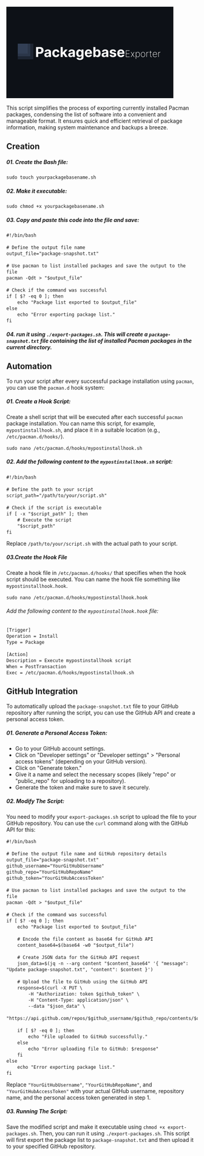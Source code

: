 ![Image](https://github.com/michell-dev/PackagebaseExporter/blob/main/preview.png?raw=true)

This script simplifies the process of exporting currently installed Pacman packages, condensing the list of software into a convenient and manageable format. It ensures quick and efficient retrieval of package information, making system maintenance and backups a breeze.

## Creation 
##### 01. Create the Bash file:

~~~ 
sudo touch yourpackagebasename.sh
~~~

##### 02. Make it executable:

~~~
sudo chmod +x yourpackagebasename.sh
~~~

##### 03. Copy and paste this code into the file and save:

~~~ 
#!/bin/bash

# Define the output file name
output_file="package-snapshot.txt"

# Use pacman to list installed packages and save the output to the file
pacman -Qdt > "$output_file"

# Check if the command was successful
if [ $? -eq 0 ]; then
    echo "Package list exported to $output_file"
else
    echo "Error exporting package list."
fi
~~~

##### 04. run it using `./export-packages.sh`. This will create a `package-snapshot.txt` file containing the list of installed Pacman packages in the current directory.


## Automation

To run your script after every successful package installation using `pacman`, you can use the `pacman.d` hook system:

##### 01. **Create a Hook Script:**

Create a shell script that will be executed after each successful `pacman` package installation. You can name this script, for example, `mypostinstallhook.sh`, and place it in a suitable location (e.g., `/etc/pacman.d/hooks/`).

~~~
sudo nano /etc/pacman.d/hooks/mypostinstallhook.sh
~~~

##### 02. Add the following content to the `mypostinstallhook.sh` script:

~~~
#!/bin/bash

# Define the path to your script
script_path="/path/to/your/script.sh"

# Check if the script is executable
if [ -x "$script_path" ]; then
    # Execute the script
    "$script_path"
fi
~~~

Replace `/path/to/your/script.sh` with the actual path to your script.

##### 03.**Create the Hook File**

Create a hook file in `/etc/pacman.d/hooks/` that specifies when the hook script should be executed. You can name the hook file something like `mypostinstallhook.hook`.

~~~
sudo nano /etc/pacman.d/hooks/mypostinstallhook.hook
~~~

######  Add the following content to the `mypostinstallhook.hook` file:

~~~
[Trigger]
Operation = Install
Type = Package

[Action]
Description = Execute mypostinstallhook script
When = PostTransaction
Exec = /etc/pacman.d/hooks/mypostinstallhook.sh
~~~


## GitHub Integration

To automatically upload the `package-snapshot.txt` file to your GitHub repository after running the script, you can use the GitHub API and create a personal access token.

##### 01. **Generate a Personal Access Token:**

- Go to your GitHub account settings.
- Click on "Developer settings" or "Developer settings" > "Personal access tokens" (depending on your GitHub version).
- Click on "Generate token."
- Give it a name and select the necessary scopes (likely "repo" or "public_repo" for uploading to a repository).
- Generate the token and make sure to save it securely.

##### 02. Modify The Script:

You need to modify your `export-packages.sh` script to upload the file to your GitHub repository. You can use the `curl` command along with the GitHub API for this:

~~~
#!/bin/bash

# Define the output file name and GitHub repository details
output_file="package-snapshot.txt"
github_username="YourGitHubUsername"
github_repo="YourGitHubRepoName"
github_token="YourGitHubAccessToken"

# Use pacman to list installed packages and save the output to the file
pacman -Qdt > "$output_file"

# Check if the command was successful
if [ $? -eq 0 ]; then
    echo "Package list exported to $output_file"

    # Encode the file content as base64 for GitHub API
    content_base64=$(base64 -w0 "$output_file")

    # Create JSON data for the GitHub API request
    json_data=$(jq -n --arg content "$content_base64" '{ "message": "Update package-snapshot.txt", "content": $content }')

    # Upload the file to GitHub using the GitHub API
    response=$(curl -X PUT \
        -H "Authorization: token $github_token" \
        -H "Content-Type: application/json" \
        --data "$json_data" \
        "https://api.github.com/repos/$github_username/$github_repo/contents/$output_file")

    if [ $? -eq 0 ]; then
        echo "File uploaded to GitHub successfully."
    else
        echo "Error uploading file to GitHub: $response"
    fi
else
    echo "Error exporting package list."
fi
~~~

Replace `"YourGitHubUsername"`, `"YourGitHubRepoName"`, and `"YourGitHubAccessToken"` with your actual GitHub username, repository name, and the personal access token generated in step 1.

##### 03. Running The Script:

Save the modified script and make it executable using `chmod +x export-packages.sh`. Then, you can run it using `./export-packages.sh`. This script will first export the package list to `package-snapshot.txt` and then upload it to your specified GitHub repository.

